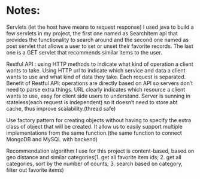 # Notes:
Servlets (let the host have means to request response)
I used java to build a few servlets in my project, the first one named as SearchItem api that provides the functionality to search around and the second one named as post servlet that allows a user to set or unset their favorite records. The last one is a GET servlet that recommends similar items to the user.

Restful API : using HTTP methods to indicate what kind of operation a client wants to take. Using HTTP url to indicate which service and data a client wants to use and what kind of data they take.
Each request is separated.
Benefit of Restful API: operations are directly based on API so servers don’t need to parse extra things. 
URL clearly indicates which resource a client wants to use, easy for client side users to understand.
Server is sunning in stateless(each request is independent) so it doesn’t need to store abt cache, thus improve scalability.(thread safe)

Use factory pattern for creating objects without having to specify the extra class of object that will be created. It allow us to easily support multiple implementations from the same function.(the same function to connect MongoDB and MySQL with backend)

Recommendation algorithm I use for this project is content-based, based on geo distance and similar categories(1. get all favorite item ids; 2. get all categories, sort by the number of counts; 3. search based on category, filter out favorite items)
